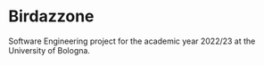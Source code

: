 # Birdazzone

Software Engineering project for the academic year 2022/23 at the University of
Bologna.
